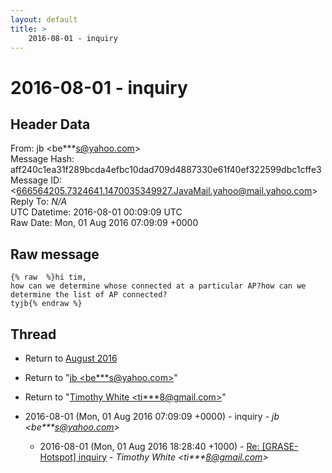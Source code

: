 ```yaml
---
layout: default
title: >
    2016-08-01 - inquiry
---
```


# 2016-08-01 - inquiry

## Header Data

From: jb \<be***s@yahoo.com\><br>
Message Hash: aff240c1ea31f289bcda4efbc10dad709d4887330e61f40ef322599dbc1cffe3<br>
Message ID: \<666564205.7324641.1470035349927.JavaMail.yahoo@mail.yahoo.com\><br>
Reply To: _N/A_<br>
UTC Datetime: 2016-08-01 00:09:09 UTC<br>
Raw Date: Mon, 01 Aug 2016 07:09:09 +0000<br>

## Raw message

```
{% raw  %}hi tim,
how can we determine whose connected at a particular AP?how can we determine the list of AP connected?
tyjb{% endraw %}
```

## Thread

+ Return to [August 2016](/archive/2016/08)

+ Return to "[jb <be***s<span>@</span>yahoo.com>](/authors/be___s_at_yahoo_com)"
+ Return to "[Timothy White <ti***8<span>@</span>gmail.com>](/authors/ti___8_at_gmail_com)"

+ 2016-08-01 (Mon, 01 Aug 2016 07:09:09 +0000) - inquiry - _jb \<be***s@yahoo.com\>_
  + 2016-08-01 (Mon, 01 Aug 2016 18:28:40 +1000) - [Re: [GRASE-Hotspot] inquiry](/archive/2016/08/6aa4007b7898ce4bef647bd0379931f805d3cb23184c444cf98d5ea363f69b56) - _Timothy White \<ti***8@gmail.com\>_

